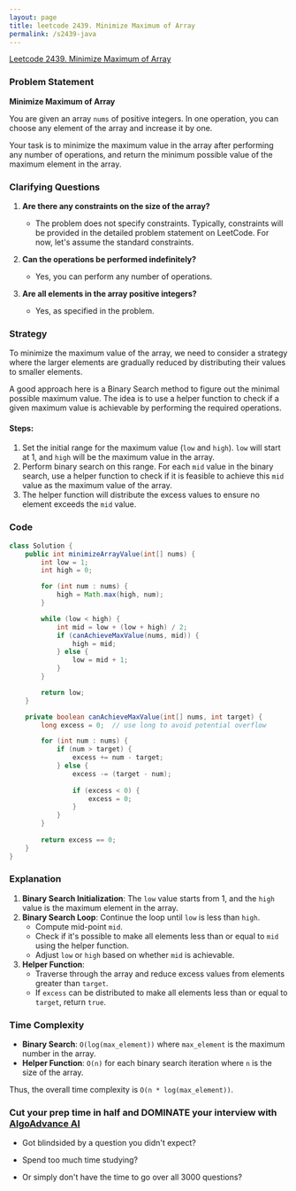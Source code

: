 ```yaml
---
layout: page
title: leetcode 2439. Minimize Maximum of Array
permalink: /s2439-java
---
```

[Leetcode 2439. Minimize Maximum of Array](https://algoadvance.github.io/algoadvance/l2439)
### Problem Statement

**Minimize Maximum of Array**

You are given an array `nums` of positive integers. In one operation, you can choose any element of the array and increase it by one.

Your task is to minimize the maximum value in the array after performing any number of operations, and return the minimum possible value of the maximum element in the array.

### Clarifying Questions

1. **Are there any constraints on the size of the array?**
   - The problem does not specify constraints. Typically, constraints will be provided in the detailed problem statement on LeetCode. For now, let's assume the standard constraints.

2. **Can the operations be performed indefinitely?**
   - Yes, you can perform any number of operations.

3. **Are all elements in the array positive integers?**
   - Yes, as specified in the problem.

### Strategy

To minimize the maximum value of the array, we need to consider a strategy where the larger elements are gradually reduced by distributing their values to smaller elements.

A good approach here is a Binary Search method to figure out the minimal possible maximum value. The idea is to use a helper function to check if a given maximum value is achievable by performing the required operations.

#### Steps:
1. Set the initial range for the maximum value (`low` and `high`). `low` will start at 1, and `high` will be the maximum value in the array.
2. Perform binary search on this range. For each `mid` value in the binary search, use a helper function to check if it is feasible to achieve this `mid` value as the maximum value of the array.
3. The helper function will distribute the excess values to ensure no element exceeds the `mid` value.

### Code

```java
class Solution {
    public int minimizeArrayValue(int[] nums) {
        int low = 1;
        int high = 0;

        for (int num : nums) {
            high = Math.max(high, num);
        }

        while (low < high) {
            int mid = low + (low + high) / 2;
            if (canAchieveMaxValue(nums, mid)) {
                high = mid;
            } else {
                low = mid + 1;
            }
        }

        return low;
    }

    private boolean canAchieveMaxValue(int[] nums, int target) {
        long excess = 0;  // use long to avoid potential overflow

        for (int num : nums) {
            if (num > target) {
                excess += num - target;
            } else {
                excess -= (target - num);
                
                if (excess < 0) {
                    excess = 0;
                }
            }
        }
        
        return excess == 0;
    }
}
```

### Explanation

1. **Binary Search Initialization**: The `low` value starts from 1, and the `high` value is the maximum element in the array.
2. **Binary Search Loop**: Continue the loop until `low` is less than `high`.
   - Compute mid-point `mid`.
   - Check if it's possible to make all elements less than or equal to `mid` using the helper function.
   - Adjust `low` or `high` based on whether `mid` is achievable.
3. **Helper Function**:
   - Traverse through the array and reduce excess values from elements greater than `target`.
   - If `excess` can be distributed to make all elements less than or equal to `target`, return `true`.

### Time Complexity

- **Binary Search**: `O(log(max_element))` where `max_element` is the maximum number in the array.
- **Helper Function**: `O(n)` for each binary search iteration where `n` is the size of the array.

Thus, the overall time complexity is `O(n * log(max_element))`.


### Cut your prep time in half and DOMINATE your interview with [AlgoAdvance AI](https://algoAdvance.com)

- Got blindsided by a question you didn't expect?

- Spend too much time studying?

- Or simply don't have the time to go over all 3000 questions?

